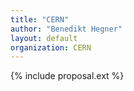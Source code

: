 ```yaml
---
title: "CERN"
author: "Benedikt Hegner"
layout: default
organization: CERN
---
```


{% include proposal.ext %}
